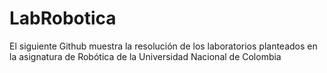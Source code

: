 # LabRobotica
El siguiente Github muestra la resolución de los laboratorios planteados en la asignatura de Robótica de la Universidad Nacional de Colombia
